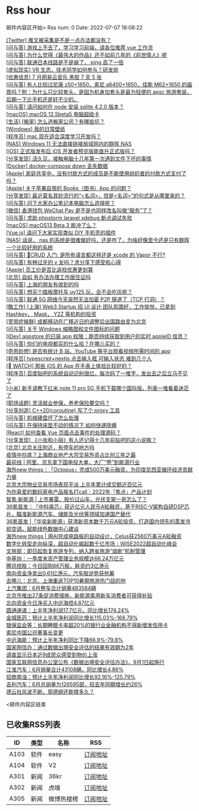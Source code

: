 # Rss hour

邮件内容区开始>
Rss num: 0  Date: 2022-07-07 18:08:22 <br/>

<a href='https://www.v2ex.com/t/864744#reply0'>[Twitter] 推文被采集是不是一点办法都没有？</a><br/>
<a href='https://www.v2ex.com/t/864743#reply0'>[问与答] 游戏上不去了，学习学习前端，请各位推荐 vue 工作流</a><br/>
<a href='https://www.v2ex.com/t/864742#reply0'>[问与答] 为什么觉得《最伟大的作品》还不如前几年的《前世情人》呢</a><br/>
<a href='https://www.v2ex.com/t/864741#reply0'>[问与答] 联通日本线路是不是崩了， ping 高了一倍</a><br/>
<a href='https://www.v2ex.com/t/864740#reply0'>[虚拟现实] VR 生态，技术同学如何参与？研发岗</a><br/>
<a href='https://www.v2ex.com/t/864739#reply0'>[优惠信息] 7 月网易云音乐 黑胶 7 天 5 张</a><br/>
<a href='https://www.v2ex.com/t/864736#reply0'>[问与答] 有人比较过尼康 z50+1650，索尼 a6400+1650，佳能 M62+1650 的画质吗？附：为什么只比较套头，是因为机身加套头是最为轻便的 apsc 旅游套装，后期一下比手机还是好不少的。</a><br/>
<a href='https://www.v2ex.com/t/864735#reply2'>[问与答] 请问如何在 node 安装 sqlite 4.2.0 版本？</a><br/>
<a href='https://www.v2ex.com/t/864733#reply3'>[macOS] macOS 12.5beta5 电脑超级卡</a><br/>
<a href='https://www.v2ex.com/t/864732#reply11'>[生活] [搬家] 怎么选搬家公司？有哪些坑？</a><br/>
<a href='https://www.v2ex.com/t/864730#reply4'>[Windows] 我的日常壁纸</a><br/>
<a href='https://www.v2ex.com/t/864729#reply0'>[程序员] mac 现在适合深度学习开发吗？</a><br/>
<a href='https://www.v2ex.com/t/864726#reply7'>[NAS] Windows 11 无法直接链接局域网内的群晖 NAS</a><br/>
<a href='https://www.v2ex.com/t/864725#reply2'>[iOS] 正式版发布后 iOS 开发者预览版能直升正式版吗？</a><br/>
<a href='https://www.v2ex.com/t/864724#reply1'>[分享发现] 活久见，接触电脑十几年第一次遇到文件下坏的事情</a><br/>
<a href='https://www.v2ex.com/t/864723#reply2'>[Docker] docker-compose down 丢失数据</a><br/>
<a href='https://www.v2ex.com/t/864722#reply1'>[Apple] 家庭共享中，没有付款方式的成员是不能使用组织者的付款方式支付了吗？</a><br/>
<a href='https://www.v2ex.com/t/864721#reply3'>[Apple] 关于苹果自带的 Books（图书）App 的问题？</a><br/>
<a href='https://www.v2ex.com/t/864719#reply6'>[分享发现] 最近莫名其妙流行的“<名词>，但是<名词>”的句式是从哪里来的？</a><br/>
<a href='https://www.v2ex.com/t/864718#reply4'>[问与答] 问下大家办公笔记本电脑怎么选择呢？</a><br/>
<a href='https://www.v2ex.com/t/864717#reply0'>[微信] 香港钱包 WeChat Pay 是不是也同样改名叫做“服务”了？</a><br/>
<a href='https://www.v2ex.com/t/864716#reply1'>[问与答] 求助 phpstorm laravel xdebug 断点调试失败</a><br/>
<a href='https://www.v2ex.com/t/864715#reply6'>[macOS] macOS13 Beta 3 能冲了么？</a><br/>
<a href='https://www.v2ex.com/t/864713#reply0'>[Vue.js] 请问下大家实现类似 DIY 手机壳的插件</a><br/>
<a href='https://www.v2ex.com/t/864712#reply23'>[NAS] 话说， nas 的系统是很难做好吗，还是咋了，为啥好像至今还是只有群晖一个比较好用的系统</a><br/>
<a href='https://www.v2ex.com/t/864711#reply1'>[问与答] 🙋CRUD 入门: 是所有语言都这样还是 xcode 的 Vapor 不行?</a><br/>
<a href='https://www.v2ex.com/t/864710#reply5'>[问与答] 有种过牙的 v 友吗？求分享下感受和心得</a><br/>
<a href='https://www.v2ex.com/t/864709#reply2'>[Apple] 员工价是否比返校优惠更划算</a><br/>
<a href='https://www.v2ex.com/t/864708#reply6'>[北京] 自如 有办法办理工作居住证吗</a><br/>
<a href='https://www.v2ex.com/t/864707#reply7'>[问与答] 上海的朋友有收到的吗</a><br/>
<a href='https://www.v2ex.com/t/864705#reply1'>[问与答] 想买个踏板摩托车 uy125 玩，会不会吃灰呢？</a><br/>
<a href='https://www.v2ex.com/t/864704#reply0'>[问与答] 联通 5G 网络今天突然无法加密 P2P 隧道了（TCP 打洞）？</a><br/>
<a href='https://www.v2ex.com/t/864703#reply0'>[酷工作] [上海] Web3 Startup 招 UI 设计 团队氛围好，工作愉悦，已拿到 Hashkey， Mask， Y2Z 等机构的投资</a><br/>
<a href='https://www.v2ex.com/t/864702#reply7'>[宽带症候群] 成都移动在广移近日的调整后出国路由变为北京</a><br/>
<a href='https://www.v2ex.com/t/864701#reply0'>[问与答] 关于 Windows 缩略图和文件图标的问题</a><br/>
<a href='https://www.v2ex.com/t/864699#reply8'>[iDev] appstore 的已装 app 权限：能否持续获取到用户的实时 appleID 信息？</a><br/>
<a href='https://www.v2ex.com/t/864698#reply14'>[问与答] 你们的电视都买的什么哈？在哪儿买的？</a><br/>
<a href='https://www.v2ex.com/t/864697#reply0'>[奇思妙想] 是否有统计 B 站、YouTube 等平台观看视频所需时间的 app</a><br/>
<a href='https://www.v2ex.com/t/864696#reply0'>[程序员] typescript+nextjs 点击输入框 可输入状态 难到几个人</a><br/>
<a href='https://www.v2ex.com/t/864694#reply8'>[ WATCH] 那些 iOS 的 App 在手表上体验比较好的？</a><br/>
<a href='https://www.v2ex.com/t/864693#reply0'>[程序员] 百度贴吧的系统自动识别很烂，每次码了一堆字，发出去之后立马不见了</a><br/>
<a href='https://www.v2ex.com/t/864691#reply3'>[小米] 新手请教下红米 note 11 pro 5G 手机下载哪个国际版，列表一堆看着迷茫了</a><br/>
<a href='https://www.v2ex.com/t/864690#reply8'>[职场话题] 灵活就业参保，养老保险要交吗？</a><br/>
<a href='https://www.v2ex.com/t/864689#reply0'>[分享创造] C++20(coroutine) 写了个 proxy 工具</a><br/>
<a href='https://www.v2ex.com/t/864688#reply3'>[问与答] 机械硬盘坏了怎么处理</a><br/>
<a href='https://www.v2ex.com/t/864687#reply26'>[问与答] 在保持床垫不动的情况下,如何快速除螨</a><br/>
<a href='https://www.v2ex.com/t/864686#reply3'>[React] 如何查看 Vue 页面点击事件的处理源码？</a><br/>
<a href='https://www.v2ex.com/t/864685#reply0'>[分享发现] 《小张和小丽》有人还记得十几年前贴吧的这小说嘛？</a><br/>
<a href='https://www.v2ex.com/t/864684#reply0'>[北京] 北京关庄附近，有停车的地方吗</a><br/>
<a href='https://36kr.com/p/1817202805075590'>疫情中抄底？上海商业地产大宗交易外资占比创三年之最</a><br/>
<a href='https://36kr.com/p/1815621585890183'>最前线 | 阿里、京东拿下国电投大单，大厂“卷”到能源行业</a><br/>
<a href='https://36kr.com/p/1817205844585857'>海外new things｜「Octopus」完成500万美元融资，为印度尼西亚循环经济贡献力量</a><br/>
<a href='https://36kr.com/p/1817033947131523'>北京大宗物业交易市场表现平淡 上半年累计成交额近百亿元</a><br/>
<a href='https://36kr.com/p/1816831275445897'>为你喜爱的数码家电产品报名打call｜2022年「焦点」产品计划</a><br/>
<a href='https://36kr.com/p/1817059331648903'>智氪·新能源 | 上市暴雷、股价过山车，光伏支架一哥怎么了？</a><br/>
<a href='https://36kr.com/p/1817038604791428'>36氪首发｜「中科昊芯」获近亿元人民币A轮融资，基于RISC-V架构自研DSP芯片，瞄准新能源汽车、储能及光伏等领域加速国产替代</a><br/>
<a href='https://36kr.com/p/1816984648002947'>36氪首发 |「华奕新能源」获清新资本数千万元A轮投资，打造国内领先的蒸发冷却空调，赋能绿色数据中心建设</a><br/>
<a href='https://36kr.com/p/1816929846996355'>海外new things | 用AI完成电路板的自动设计，Celus获2560万美元A轮融资</a><br/>
<a href='https://36kr.com/p/1816892203314560'>数字化转型走向纵深，超自动化崛起数千亿市场｜WISE2022超自动化峰会</a><br/>
<a href='https://36kr.com/newsflashes/1817252426083717'>文旅部：即日起恢复旅游专列，纳入跨省旅游“熔断”机制管理</a><br/>
<a href='https://36kr.com/newsflashes/1817243911450246'>中基协：一季度末资产管理业务规模达66.24万亿元</a><br/>
<a href='https://36kr.com/newsflashes/1817243552181635'>腾讯控股：今日回购86万股，耗资约3亿港元</a><br/>
<a href='https://36kr.com/newsflashes/1817230722248326'>南向资金净卖出0.61亿港元，汽车股逆势获抢筹</a><br/>
<a href='https://36kr.com/newsflashes/1817229088288385'>去哪儿：北京、上海重返TOP10暑期旅游热门目的地</a><br/>
<a href='https://36kr.com/newsflashes/1817224290987654'>上汽集团：6月整车合计销量483584辆</a><br/>
<a href='https://36kr.com/newsflashes/1817222772387206'>北京市推出27条促消费措施，新能源乘用新车消费者可获得补贴</a><br/>
<a href='https://36kr.com/newsflashes/1817221532659331'>北向资金今日净买入中远海控4.87亿元</a><br/>
<a href='https://36kr.com/newsflashes/1817215720615556'>圆通速递：上半年净利润17.7亿元，同比增长174.24%</a><br/>
<a href='https://36kr.com/newsflashes/1817214290947715'>金城医药：预计上半年净利润同比增长115.03%-168.79%</a><br/>
<a href='https://36kr.com/newsflashes/1817213956566400'>银保监会等：长期睡眠卡率超20%的银行业金融机构不得新增发信用卡</a><br/>
<a href='https://36kr.com/newsflashes/1817213226004097'>索尼中国公司董事长变更</a><br/>
<a href='https://36kr.com/newsflashes/1817201959906944'>​中远海能：预计上半年净利同比下降66.9%-79.8%</a><br/>
<a href='https://36kr.com/newsflashes/1817201419103876'>国家网信办：通过数据出境安全评估的结果有效期为2年</a><br/>
<a href='https://36kr.com/newsflashes/1817200483593860'>调查显示日本近9成民众感受到物价上涨</a><br/>
<a href='https://36kr.com/newsflashes/1817186309697154'>国家互联网信息办公室公布《数据出境安全评估办法》，9月1日起施行</a><br/>
<a href='https://36kr.com/newsflashes/1817179709468041'>江淮汽车：6月销量合计43108辆，同比增长4.86%</a><br/>
<a href='https://36kr.com/newsflashes/1817171301396102'>招商南油：预计上半年净利润同比增长92.16%-125.79%</a><br/>
<a href='https://36kr.com/newsflashes/1817169909444225'>吉利汽车：6月总销量为126595部，较去年同期增长约26%</a><br/>
<a href='http://www.huxiu.com/article/601505.html?f=wangzhan'>德云社风波不断，郭德纲还能撑多久？</a><br/>


<邮件内容区结束

## 已收集RSS列表

| ID | 类型 | 名称  | RSS  |
| -- | -- | -- | -- | 
| A103  | 软件 | easy | [订阅地址](http://rsshub.v2fy.com:1200/weibo/user/1088413295) |
| A104  | 软件 | V2  | [订阅地址](http://www.v2ex.com/index.xml) |
| A301  | 新闻 | 36kr | [订阅地址](https://www.36kr.com/feed) |
| A302  | 新闻 | 虎嗅 | [订阅地址](https://www.huxiu.com/rss/0.xml) |
| A305  | 新闻 | 微博热搜榜 | [订阅地址](https://rsshub.app/weibo/search/hot) |
